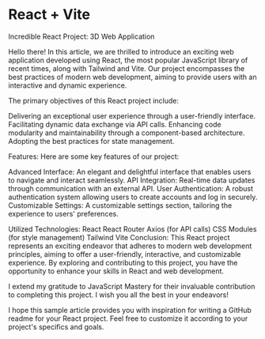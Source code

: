 # React + Vite
Incredible React Project: 3D Web Application

Hello there! In this article, we are thrilled to introduce an exciting web application developed using React, the most popular JavaScript library of recent times, along with Tailwind and Vite. Our project encompasses the best practices of modern web development, aiming to provide users with an interactive and dynamic experience.


The primary objectives of this React project include:

Delivering an exceptional user experience through a user-friendly interface.
Facilitating dynamic data exchange via API calls.
Enhancing code modularity and maintainability through a component-based architecture.
Adopting the best practices for state management.


Features:
Here are some key features of our project:

Advanced Interface: An elegant and delightful interface that enables users to navigate and interact seamlessly.
API Integration: Real-time data updates through communication with an external API.
User Authentication: A robust authentication system allowing users to create accounts and log in securely.
Customizable Settings: A customizable settings section, tailoring the experience to users' preferences.

Utilized Technologies:
React
React Router
Axios (for API calls)
CSS Modules (for style management)
Tailwind
Vite
Conclusion:
This React project represents an exciting endeavor that adheres to modern web development principles, aiming to offer a user-friendly, interactive, and customizable experience. By exploring and contributing to this project, you have the opportunity to enhance your skills in React and web development.

I extend my gratitude to JavaScript Mastery for their invaluable contribution to completing this project. I wish you all the best in your endeavors!

I hope this sample article provides you with inspiration for writing a GitHub readme for your React project. Feel free to customize it according to your project's specifics and goals.
